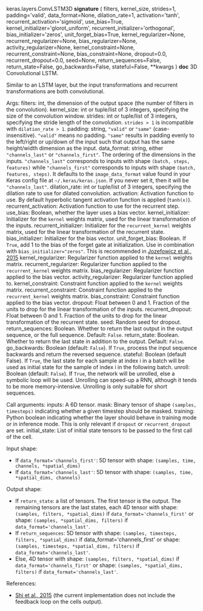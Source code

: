 keras.layers.ConvLSTM3D
__signature__
(
  filters,
  kernel_size,
  strides=1,
  padding='valid',
  data_format=None,
  dilation_rate=1,
  activation='tanh',
  recurrent_activation='sigmoid',
  use_bias=True,
  kernel_initializer='glorot_uniform',
  recurrent_initializer='orthogonal',
  bias_initializer='zeros',
  unit_forget_bias=True,
  kernel_regularizer=None,
  recurrent_regularizer=None,
  bias_regularizer=None,
  activity_regularizer=None,
  kernel_constraint=None,
  recurrent_constraint=None,
  bias_constraint=None,
  dropout=0.0,
  recurrent_dropout=0.0,
  seed=None,
  return_sequences=False,
  return_state=False,
  go_backwards=False,
  stateful=False,
  **kwargs
)
__doc__
3D Convolutional LSTM.

Similar to an LSTM layer, but the input transformations
and recurrent transformations are both convolutional.

Args:
    filters: int, the dimension of the output space (the number of filters
        in the convolution).
    kernel_size: int or tuple/list of 3 integers, specifying the size of the
        convolution window.
    strides: int or tuple/list of 3 integers, specifying the stride length
        of the convolution. `strides > 1` is incompatible with
        `dilation_rate > 1`.
    padding: string, `"valid"` or `"same"` (case-insensitive).
        `"valid"` means no padding. `"same"` results in padding evenly to
        the left/right or up/down of the input such that output has the same
        height/width dimension as the input.
    data_format: string, either `"channels_last"` or `"channels_first"`.
        The ordering of the dimensions in the inputs. `"channels_last"`
        corresponds to inputs with shape `(batch, steps, features)`
        while `"channels_first"` corresponds to inputs with shape
        `(batch, features, steps)`. It defaults to the `image_data_format`
        value found in your Keras config file at `~/.keras/keras.json`.
        If you never set it, then it will be `"channels_last"`.
    dilation_rate: int or tuple/list of 3 integers, specifying the dilation
        rate to use for dilated convolution.
    activation: Activation function to use. By default hyperbolic tangent
        activation function is applied (`tanh(x)`).
    recurrent_activation: Activation function to use for the recurrent step.
    use_bias: Boolean, whether the layer uses a bias vector.
    kernel_initializer: Initializer for the `kernel` weights matrix,
        used for the linear transformation of the inputs.
    recurrent_initializer: Initializer for the `recurrent_kernel` weights
        matrix, used for the linear transformation of the recurrent state.
    bias_initializer: Initializer for the bias vector.
    unit_forget_bias: Boolean. If `True`, add 1 to the bias of the forget
        gate at initialization.
        Use in combination with `bias_initializer="zeros"`.
        This is recommended in [Jozefowicz et al., 2015](
        http://www.jmlr.org/proceedings/papers/v37/jozefowicz15.pdf)
    kernel_regularizer: Regularizer function applied to the `kernel` weights
        matrix.
    recurrent_regularizer: Regularizer function applied to the
        `recurrent_kernel` weights matrix.
    bias_regularizer: Regularizer function applied to the bias vector.
    activity_regularizer: Regularizer function applied to.
    kernel_constraint: Constraint function applied to the `kernel` weights
        matrix.
    recurrent_constraint: Constraint function applied to the
        `recurrent_kernel` weights matrix.
    bias_constraint: Constraint function applied to the bias vector.
    dropout: Float between 0 and 1. Fraction of the units to drop for the
        linear transformation of the inputs.
    recurrent_dropout: Float between 0 and 1. Fraction of the units to drop
        for the linear transformation of the recurrent state.
    seed: Random seed for dropout.
    return_sequences: Boolean. Whether to return the last output
        in the output sequence, or the full sequence. Default: `False`.
    return_state: Boolean. Whether to return the last state in addition
        to the output. Default: `False`.
    go_backwards: Boolean (default: `False`).
        If `True`, process the input sequence backwards and return the
        reversed sequence.
    stateful: Boolean (default False). If `True`, the last state
        for each sample at index i in a batch will be used as initial
        state for the sample of index i in the following batch.
    unroll: Boolean (default: `False`).
        If `True`, the network will be unrolled,
        else a symbolic loop will be used.
        Unrolling can speed-up a RNN,
        although it tends to be more memory-intensive.
        Unrolling is only suitable for short sequences.


Call arguments:
    inputs: A 6D tensor.
    mask: Binary tensor of shape `(samples, timesteps)` indicating whether a
        given timestep should be masked.
    training: Python boolean indicating whether the layer should behave in
        training mode or in inference mode.
        This is only relevant if `dropout` or `recurrent_dropout` are set.
    initial_state: List of initial state tensors to be passed to the first
        call of the cell.

Input shape:

- If `data_format='channels_first'`:
    5D tensor with shape: `(samples, time, channels, *spatial_dims)`
- If `data_format='channels_last'`:
    5D tensor with shape: `(samples, time, *spatial_dims, channels)`

Output shape:

- If `return_state`: a list of tensors. The first tensor is the output.
    The remaining tensors are the last states,
    each 4D tensor with shape: `(samples, filters, *spatial_dims)` if
    `data_format='channels_first'`
    or shape: `(samples, *spatial_dims, filters)` if
    `data_format='channels_last'`.
- If `return_sequences`: 5D tensor with shape: `(samples, timesteps,
    filters, *spatial_dims)` if data_format='channels_first'
    or shape: `(samples, timesteps, *spatial_dims, filters)` if
    `data_format='channels_last'`.
- Else, 4D tensor with shape: `(samples, filters, *spatial_dims)` if
    `data_format='channels_first'`
    or shape: `(samples, *spatial_dims, filters)` if
    `data_format='channels_last'`.

References:

- [Shi et al., 2015](http://arxiv.org/abs/1506.04214v1)
    (the current implementation does not include the feedback loop on the
    cells output).
